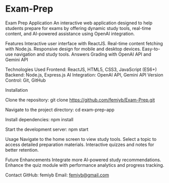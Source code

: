 # Exam-Prep

Exam Prep Application
An interactive web application designed to help students prepare for exams by offering dynamic study tools, real-time content, and AI-powered assistance using OpenAI integration.


Features
Interactive user interface with ReactJS.
Real-time content fetching with Node.js.
Responsive design for mobile and desktop devices.
Easy-to-use navigation and study tools.
Answers Grading with OpenAI API and Gemini API

Technologies Used
Frontend: ReactJS, HTML5, CSS3, JavaScript (ES6+)
Backend: Node.js, Express.js
AI Integration: OpenAI API, Gemini API
Version Control: Git, GitHub

Installation

Clone the repository:
git clone https://github.com/femiyb/Exam-Prep.git

Navigate to the project directory:
cd exam-prep-app

Install dependencies:
npm install

Start the development server:
npm start

Usage
Navigate to the home screen to view study tools.
Select a topic to access detailed preparation materials.
Interactive quizzes and notes for better retention.

Future Enhancements
Integrate more AI-powered study recommendations.
Enhance the quiz module with performance analytics and progress tracking.


Contact
GitHub: femiyb
Email: femiyb@gmail.com
